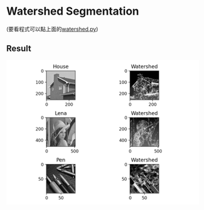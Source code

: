 # Watershed Segmentation 

(要看程式可以點上面的[watershed.py](https://github.com/ko0128/segmentation/blob/main/week5/watershed.py))

## Result
![image](https://github.com/ko0128/segmentation/blob/main/week5/Result_3.png)
